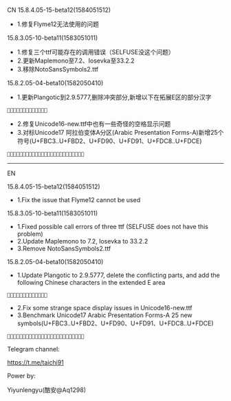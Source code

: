 CN
15.8.4.05-15-beta12(1584051512)
 - 1.修复Flyme12无法使用的问题
 
15.8.3.05-10-beta11(1583051011)
 - 1.修复三个ttf可能存在的调用错误（SELFUSE没这个问题）
 - 2.更新Maplemono至7.2、Iosevka至33.2.2
 - 3.移除NotoSansSymbols2.ttf
 
15.8.2.05-04-beta10(1582050410)
 - 1.更新Plangotic到2.9.5777,删除冲突部分,新增以下在拓展E区的部分汉字
 ```
 𫜿𬺢𬺣𬺤𬺥𬺦𬺧𬺨𬺩𬺪𬺫𬺬𬺭
 ```
 - 2.修复Unicode16-new.ttf中也有一些奇怪的空格显示问题
 - 3.对标Unicode17 阿拉伯变体A分区(Arabic Presentation Forms-A)新增25个符号(U+FBC3..U+FBD2、U+FD90、U+FD91、U+FDC8..U+FDCE)
 ```
 ﷈﷉﷊﷋﷌﷍﷎﶑﶐﯃﯄﯅﯆﯇﯈﯉﯊﯋﯌﯍﯎﯏﯐﯑﯒
 ```
 
-------
EN
 
15.8.4.05-15-beta12(1584051512)
- 1.Fix the issue that Flyme12 cannot be used
 
15.8.3.05-10-beta11(1583051011)
- 1.Fixed possible call errors of three ttf (SELFUSE does not have this problem)
- 2.Update Maplemono to 7.2, Iosevka to 33.2.2
- 3.Remove NotoSansSymbols2.ttf
 
15.8.2.05-04-beta10(1582050410)
- 1.Update Plangotic to 2.9.5777, delete the conflicting parts, and add the following Chinese characters in the extended E area
```
𫜿𬺢𬺣𬺤𬺥𬺦𬺧𬺨𬺩𬺪𬺫𬺬𬺭
```
- 2.Fix some strange space display issues in Unicode16-new.ttf
- 3.Benchmark Unicode17 Arabic Presentation Forms-A 25 new symbols(U+FBC3..U+FBD2、U+FD90、U+FD91、U+FDC8..U+FDCE)
```
﷈﷉﷊﷋﷌﷍﷎﶑﶐﯃﯄﯅﯆﯇﯈﯉﯊﯋﯌﯍﯎﯏﯐﯑﯒
```
 

Telegram channel:

https://t.me/taichi91

Power by:

Yiyunlengyu(酷安@Aq1298)